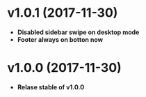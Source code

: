 # v1.0.1 (2017-11-30)

* **Disabled sidebar swipe on desktop mode**
* **Footer always on botton now**

# v1.0.0 (2017-11-30)

* **Relase stable of v1.0.0**